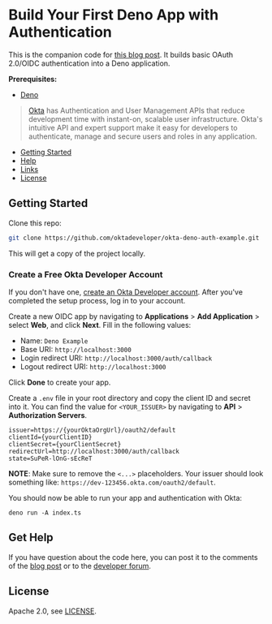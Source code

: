 # Build Your First Deno App with Authentication

This is the companion code for [this blog post](https://developer.okta.com/blog/2020/09/14/deno-with-auth). It builds basic OAuth 2.0/OIDC authentication into a Deno application.

**Prerequisites:** 

* [Deno](https://deno.land/#installation)

> [Okta](https://developer.okta.com/) has Authentication and User Management APIs that reduce development time with instant-on, scalable user infrastructure. Okta's intuitive API and expert support make it easy for developers to authenticate, manage and secure users and roles in any application.

* [Getting Started](#getting-started)
* [Help](#help)
* [Links](#links)
* [License](#license)

## Getting Started

Clone this repo:

```sh
git clone https://github.com/oktadeveloper/okta-deno-auth-example.git
```

This will get a copy of the project locally. 

### Create a Free Okta Developer Account

If you don't have one, [create an Okta Developer account](https://developer.okta.com/signup/). After you've completed the setup process, log in to your account.

Create a new OIDC app by navigating to **Applications** > **Add Application** > select **Web**, and click **Next**. Fill in the following values:

* Name: `Deno Example`
* Base URI: `http://localhost:3000`
* Login redirect URI: `http://localhost:3000/auth/callback`
* Logout redirect URI: `http://localhost:3000`

Click **Done** to create your app. 

Create a `.env` file in your root directory and copy the client ID and secret into it. You can find the value for `<YOUR_ISSUER>` by navigating to **API** > **Authorization Servers**.

```
issuer=https://{yourOktaOrgUrl}/oauth2/default
clientId={yourClientID}
clientSecret={yourClientSecret}
redirectUrl=http://localhost:3000/auth/callback
state=SuPeR-lOnG-sEcReT
```
   
**NOTE**: Make sure to remove the `<...>` placeholders. Your issuer should look something like: `https://dev-123456.okta.com/oauth2/default`.

You should now be able to run your app and authentication with Okta:

```
deno run -A index.ts
```

## Get Help

If you have question about the code here, you can post it to the comments of the [blog post](https://developer.okta.com/blog/2020/09/14/deno-with-auth) or to the [developer forum](https://devforum.okta.com).

## License

Apache 2.0, see [LICENSE](LICENSE).
